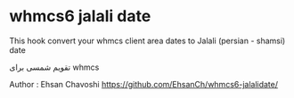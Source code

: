 # whmcs6 jalali date
This hook convert your whmcs client area dates to Jalali (persian - shamsi) date

تقویم شمسی برای whmcs

Author : Ehsan Chavoshi
https://github.com/EhsanCh/whmcs6-jalalidate/
